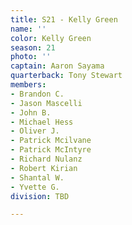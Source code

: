 ```yaml
---
title: S21 - Kelly Green
name: ''
color: Kelly Green
season: 21
photo: ''
captain: Aaron Sayama
quarterback: Tony Stewart
members:
- Brandon C.
- Jason Mascelli
- John B.
- Michael Hess
- Oliver J.
- Patrick Mcilvane
- Patrick McIntyre
- Richard Nulanz
- Robert Kirian
- Shantal W.
- Yvette G.
division: TBD

---
```

